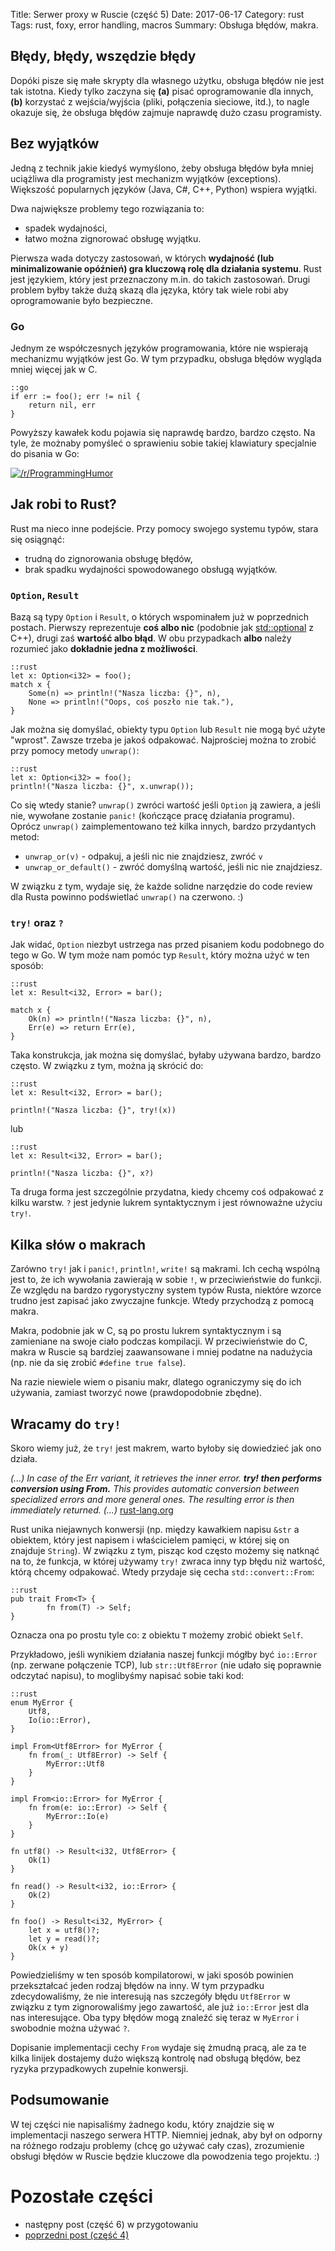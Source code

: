 Title: Serwer proxy w Ruscie (część 5)
Date: 2017-06-17
Category: rust
Tags: rust, foxy, error handling, macros
Summary: Obsługa błędów, makra.

## Błędy, błędy, wszędzie błędy
Dopóki pisze się małe skrypty dla własnego użytku, obsługa błędów nie jest tak
istotna. Kiedy tylko zaczyna się **(a)** pisać oprogramowanie dla innych,
**(b)** korzystać z wejścia/wyjścia (pliki, połączenia sieciowe, itd.), to nagle
okazuje się, że obsługa błędów zajmuje naprawdę dużo czasu programisty.

## Bez wyjątków
Jedną z technik jakie kiedyś wymyślono, żeby obsługa błędów była mniej
uciążliwa dla programisty jest mechanizm wyjątków (exceptions). Większość
popularnych języków (Java, C#, C++, Python) wspiera wyjątki.

Dwa największe problemy tego rozwiązania to:

- spadek wydajności,
- łatwo można zignorować obsługę wyjątku.

Pierwsza wada dotyczy zastosowań, w których **wydajność (lub minimalizowanie
opóźnień) gra kluczową rolę dla działania systemu**. Rust jest językiem, który
jest przeznaczony m.in. do takich zastosowań. Drugi problem byłby także dużą
skazą dla języka, który tak wiele robi aby oprogramowanie było bezpieczne.

### Go
Jednym ze współczesnych języków programowania, które nie wspierają mechanizmu
wyjątków jest Go. W tym przypadku, obsługa błędów wygląda mniej więcej jak w C.

    ::go
    if err := foo(); err != nil {
        return nil, err
    }

Powyższy kawałek kodu pojawia się naprawdę bardzo, bardzo często. Na tyle, że
możnaby pomyśleć o sprawieniu sobie takiej klawiatury specjalnie do pisania w
Go:

[![/r/ProgrammingHumor](http://i.imgur.com/EVc3Nm0.png
"/r/ProgrammingHumor")](https://www.reddit.com/r/ProgrammerHumor/comments/6fmlxj/introducing_the_go_keyboard/)

## Jak robi to Rust?
Rust ma nieco inne podejście. Przy pomocy swojego systemu typów, stara się
osiągnąć:

- trudną do zignorowania obsługę błędów,
- brak spadku wydajności spowodowanego obsługą wyjątków.


### `Option`, `Result`
Bazą są typy `Option` i `Result`, o których wspominałem już w poprzednich
postach. Pierwszy reprezentuje __coś albo nic__ (podobnie jak
[std::optional](http://en.cppreference.com/w/cpp/utility/optional) z C++), drugi
zaś __wartość albo błąd__. W obu przypadkach **albo** należy rozumieć jako
**dokładnie jedna z możliwości**.

    ::rust
    let x: Option<i32> = foo();
    match x {
        Some(n) => println!("Nasza liczba: {}", n),
        None => println!("Oops, coś poszło nie tak."),
    }

Jak można się domyślać, obiekty typu `Option` lub `Result` nie mogą być użyte
"wprost". Zawsze trzeba je jakoś odpakować. Najprościej można to zrobić przy
pomocy metody `unwrap()`:

    ::rust
    let x: Option<i32> = foo();
    println!("Nasza liczba: {}", x.unwrap());

Co się wtedy stanie? `unwrap()` zwróci wartość jeśli `Option` ją zawiera, a
jeśli nie, wywołane zostanie `panic!` (kończące pracę działania programu).
Oprócz `unwrap()` zaimplementowano też kilka innych, bardzo przydantych metod:

- `unwrap_or(v)` - odpakuj, a jeśli nic nie znajdziesz, zwróć `v`
- `unwrap_or_default()` - zwróć domyślną wartość, jeśli nic nie znajdziesz.

W związku z tym, wydaje się, że każde solidne narzędzie do code review dla Rusta
powinno podświetlać `unwrap()` na czerwono. :)

### `try!` oraz `?`

Jak widać, `Option` niezbyt ustrzega nas przed pisaniem kodu podobnego do tego w
Go. W tym może nam pomóc typ `Result`, który można użyć w ten sposób:

    ::rust
    let x: Result<i32, Error> = bar();

    match x {
        Ok(n) => println!("Nasza liczba: {}", n),
        Err(e) => return Err(e),
    }

Taka konstrukcja, jak można się domyślać, byłaby używana bardzo, bardzo często.
W związku z tym, można ją skrócić do:

    ::rust
    let x: Result<i32, Error> = bar();

    println!("Nasza liczba: {}", try!(x))

lub

    ::rust
    let x: Result<i32, Error> = bar();

    println!("Nasza liczba: {}", x?)

Ta druga forma jest szczególnie przydatna, kiedy chcemy coś odpakować z kilku
warstw. `?` jest jedynie lukrem syntaktycznym i jest równoważne użyciu `try!`.


## Kilka słów o makrach

Zarówno `try!` jak i `panic!`, `println!`, `write!` są makrami. Ich cechą
wspólną jest to, że ich wywołania zawierają w sobie `!`, w przeciwieństwie do
funkcji. Ze względu na bardzo rygorystyczny system typów Rusta, niektóre wzorce
trudno jest zapisać jako zwyczajne funkcje. Wtedy przychodzą z pomocą makra.

Makra, podobnie jak w C, są po prostu lukrem syntaktycznym i są zamieniane na
swoje ciało podczas kompilacji. W przeciwieństwie do C, makra w Ruscie są
bardziej zaawansowane i mniej podatne na nadużycia (np. nie da się zrobić
`#define true false`).

Na razie niewiele wiem o pisaniu makr, dlatego ograniczymy się do ich używania,
zamiast tworzyć nowe (prawdopodobnie zbędne).

## Wracamy do `try!`

Skoro wiemy już, że `try!` jest makrem, warto byłoby się dowiedzieć jak ono
działa.

*(...) In case of the Err variant, it retrieves the inner error. __try! then
performs conversion using From.__ This provides automatic conversion between
specialized errors and more general ones. The resulting error is then
immediately returned. (...)*
[rust-lang.org](https://doc.rust-lang.org/nightly/std/macro.try.html)

Rust unika niejawnych konwersji (np. między kawałkiem napisu `&str`
a obiektem, który jest napisem i właścicielem pamięci, w której się on znajduje
`String`). W związku z tym, pisząc kod często możemy się natknąć na to, że
funkcja, w której używamy `try!` zwraca inny typ błędu niż wartość, którą chcemy
odpakować. Wtedy przydaje się cecha `std::convert::From`:

    ::rust
    pub trait From<T> {
            fn from(T) -> Self;
    }

Oznacza ona po prostu tyle co: z obiektu `T` możemy zrobić obiekt `Self`.

Przykładowo, jeśli wynikiem działania naszej funkcji mógłby być `io::Error` (np.
zerwane połączenie TCP), lub `str::Utf8Error` (nie udało się poprawnie odczytać
napisu), to moglibyśmy napisać sobie taki kod:

    ::rust
	enum MyError {
		Utf8,
		Io(io::Error),
	}

	impl From<Utf8Error> for MyError {
		fn from(_: Utf8Error) -> Self {
			MyError::Utf8
		}
	}

	impl From<io::Error> for MyError {
		fn from(e: io::Error) -> Self {
			MyError::Io(e)
		}
	}

	fn utf8() -> Result<i32, Utf8Error> {
		Ok(1)
	}

	fn read() -> Result<i32, io::Error> {
		Ok(2)
	}

	fn foo() -> Result<i32, MyError> {
		let x = utf8()?;
		let y = read()?;
		Ok(x + y)
	}

Powiedzieliśmy w ten sposób kompilatorowi, w jaki sposób powinien przekształcać
jeden rodzaj błędów na inny. W tym przypadku zdecydowaliśmy, że nie interesują
nas szczegóły błędu `Utf8Error` w związku z tym zignorowaliśmy jego zawartość,
ale już `io::Error` jest dla nas interesujące. Oba typy błędów mogą znaleźć się
teraz w `MyError` i swobodnie można używać `?`.

Dopisanie implementacji cechy `From` wydaje się żmudną pracą, ale za te kilka
linijek dostajemy dużo większą kontrolę nad obsługą błędów, bez ryzyka
przypadkowych zupełnie konwersji.

## Podsumowanie
W tej części nie napisaliśmy żadnego kodu, który znajdzie się w
implementacji naszego serwera HTTP. Niemniej jednak, aby był on odporny na
różnego rodzaju problemy (chcę go używać cały czas), zrozumienie obsługi błędów
w Ruscie będzie kluczowe dla powodzenia tego projektu. :)

# Pozostałe części
- następny post (część 6) w przygotowaniu
- [poprzedni post (część 4)](serwer-proxy-w-ruscie-czesc-4.html)

